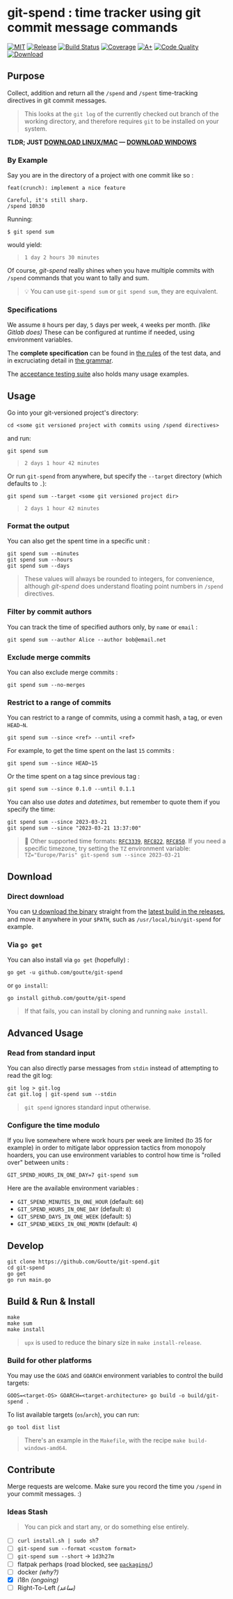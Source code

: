 git-spend : time tracker using git commit message commands
=======================================================

[![MIT](https://img.shields.io/github/license/Goutte/git-spend?style=for-the-badge)](LICENSE)
[![Release](https://img.shields.io/github/v/release/Goutte/git-spend?include_prereleases&style=for-the-badge)](https://github.com/Goutte/git-spend/releases)
[![Build Status](https://img.shields.io/github/actions/workflow/status/Goutte/git-spend/go.yml?style=for-the-badge)](https://github.com/Goutte/git-spend/actions/workflows/go.yml)
[![Coverage](https://img.shields.io/codecov/c/github/Goutte/git-spend?style=for-the-badge)](https://app.codecov.io/gh/Goutte/git-spend/)
[![A+](https://img.shields.io/badge/go%20report-A+-brightgreen.svg?style=for-the-badge)](https://goreportcard.com/report/github.com/Goutte/git-spend)
[![Code Quality](https://img.shields.io/codefactor/grade/github/Goutte/git-spend?style=for-the-badge)](https://www.codefactor.io/repository/github/Goutte/git-spend)
[![Download](https://img.shields.io/github/downloads/Goutte/git-spend/total?style=for-the-badge)](https://github.com/Goutte/git-spend/releases/latest/download/git-spend)


Purpose
-------

Collect, addition and return all the `/spend` and `/spent` time-tracking directives in git commit messages.

> This looks at the `git log` of the currently checked out branch of the working directory,
> and therefore requires `git` to be installed on your system.

**TLDR; JUST [DOWNLOAD LINUX/MAC] — [DOWNLOAD WINDOWS]**

[DOWNLOAD LINUX/MAC]: https://github.com/Goutte/git-spend/releases/latest/download/git-spend
[DOWNLOAD WINDOWS]: https://github.com/Goutte/git-spend/releases/latest/download/git-spend.exe


### By Example

Say you are in the directory of a project with one commit like so :

```
feat(crunch): implement a nice feature

Careful, it's still sharp.
/spend 10h30
```

Running:
```
$ git spend sum
```
would yield:
> `1 day 2 hours 30 minutes`

Of course, _git-spend_ really shines when you have multiple commits with `/spend` commands that you want to tally and sum.

> 💡 You can use `git-spend sum` or `git spend sum`, they are equivalent. 

### Specifications

We assume `8` hours per day, `5` days per week, `4` weeks per month. _(like Gitlab does)_
These can be configured at runtime if needed, using environment variables.

The **complete specification** can be found in [the rules](./gitime/gitime_test_data.yaml) of the test data,
and in excruciating detail in [the grammar](./gitime/grammar.go).

The [acceptance testing suite](./test/features.bats) also holds many usage examples.


Usage
-----

Go into your git-versioned project's directory:

```
cd <some git versioned project with commits using /spend directives>
```

and run:

```
git spend sum
```
> `2 days 1 hour 42 minutes`

Or run `git-spend` from anywhere, but specify the `--target` directory (which defaults to `.`):

```
git spend sum --target <some git versioned project dir>
```
> `2 days 1 hour 42 minutes`


### Format the output

You can also get the spent time in a specific unit :

```
git spend sum --minutes
git spend sum --hours
git spend sum --days
```
> These values will always be rounded to integers, for convenience,
> although _git-spend_ does understand floating point numbers in `/spend` directives.


### Filter by commit authors

You can track the time of specified authors only, by `name` or `email` :

```
git spend sum --author Alice --author bob@email.net
```


### Exclude merge commits

You can also exclude merge commits :

```
git spend sum --no-merges
```


### Restrict to a range of commits

You can restrict to a range of commits, using a commit hash, a tag, or even `HEAD~N`.

```
git spend sum --since <ref> --until <ref>
```

For example, to get the time spent on the last `15` commits :

```
git spend sum --since HEAD~15
```

Or the time spent on a tag since previous tag :

```
git spend sum --since 0.1.0 --until 0.1.1
```

You can also use _dates_ and _datetimes_, but remember to quote them if you specify the time:

```
git spend sum --since 2023-03-21
git spend sum --since "2023-03-21 13:37:00"
```

> 📅 Other supported time formats: [`RFC3339`], [`RFC822`], [`RFC850`].
> If you need a specific timezone, try setting the `TZ` environment variable:
> `TZ="Europe/Paris" git-spend sum --since 2023-03-21`

[`RFC3339`]: https://www.rfc-editor.org/rfc/rfc3339
[`RFC822`]: https://www.w3.org/Protocols/rfc822/
[`RFC850`]: https://www.rfc-editor.org/rfc/rfc850


Download
--------

### Direct download

You can [⮋ download the binary](https://github.com/Goutte/git-spend/releases/latest/download/git-spend) straight from the [latest build in the releases](https://github.com/Goutte/git-spend/releases),
and move it anywhere in your `$PATH`, such as `/usr/local/bin/git-spend` for example.

### Via `go get`

You can also install via `go get` (hopefully) :

```
go get -u github.com/goutte/git-spend
```

or `go install`:

```
go install github.com/goutte/git-spend
```

> If that fails, you can install by cloning and running `make install`.


Advanced Usage
--------------

### Read from standard input

You can also directly parse messages from `stdin`
instead of attempting to read the git log:

```
git log > git.log
cat git.log | git-spend sum --stdin
```

> `git spend` ignores standard input otherwise.


### Configure the time modulo

If you live somewhere where work hours per week are limited (to 35 for example)
in order to mitigate labor oppression tactics from monopoly hoarders,
you can use environment variables to control how time is "rolled over" between units :

```
GIT_SPEND_HOURS_IN_ONE_DAY=7 git-spend sum
```

Here are the available environment variables :

- `GIT_SPEND_MINUTES_IN_ONE_HOUR` (default: `60`)
- `GIT_SPEND_HOURS_IN_ONE_DAY` (default: `8`)
- `GIT_SPEND_DAYS_IN_ONE_WEEK` (default: `5`)
- `GIT_SPEND_WEEKS_IN_ONE_MONTH` (default: `4`)


Develop
-------

```
git clone https://github.com/Goutte/git-spend.git
cd git-spend
go get
go run main.go
```


Build & Run & Install
---------------------

```
make
make sum
make install
```

> `upx` is used to reduce the binary size in `make install-release`.


### Build for other platforms

You may use the `GOAS` and `GOARCH` environment variables to control the build targets:

```
GOOS=<target-OS> GOARCH=<target-architecture> go build -o build/git-spend .
```

To list available targets (`os`/`arch`), you can run:

```
go tool dist list
```

> There's an example in the `Makefile`, with the recipe `make build-windows-amd64`.


Contribute
----------

Merge requests are welcome.  Make sure you record the time you `/spend` in your commit messages.  :)


### Ideas Stash

> You can pick and start any, or do something else entirely.

- [ ] `curl install.sh | sudo sh`?
- [ ] `git-spend sum --format <custom format>`
- [ ] `git-spend sum --short` → `1d3h27m`
- [ ] flatpak perhaps (road blocked, see [`packaging/`](./packaging))
- [ ] docker _(why?)_
- [x] i18n _(ongoing)_
- [ ] Right-To-Left _(ساعد)_
